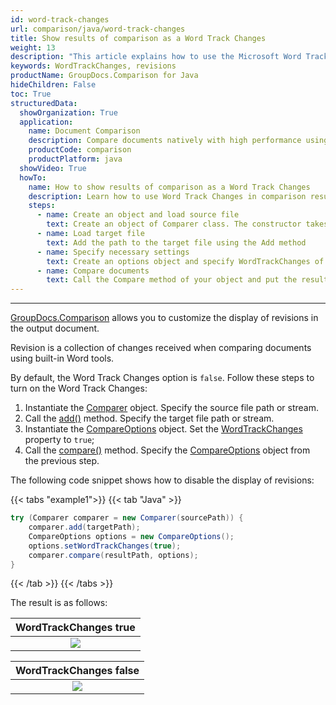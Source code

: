 ```yaml
---
id: word-track-changes
url: comparison/java/word-track-changes
title: Show results of comparison as a Word Track Changes
weight: 13
description: "This article explains how to use the Microsoft Word Track Changes comparing as a built in feature in GroupDocs.Comparison for Java."
keywords: WordTrackChanges, revisions
productName: GroupDocs.Comparison for Java
hideChildren: False
toc: True
structuredData:
  showOrganization: True
  application:
    name: Document Comparison
    description: Compare documents natively with high performance using Java language and GroupDocs.Comparison for Java
    productCode: comparison
    productPlatform: java
  showVideo: True
  howTo:
    name: How to show results of comparison as a Word Track Changes
    description: Learn how to use Word Track Changes in comparison result
    steps:
      - name: Create an object and load source file
        text: Create an object of Comparer class. The constructor takes the source file path parameter. You may specify absolute or relative file path as per your requirements.
      - name: Load target file
        text: Add the path to the target file using the Add method
      - name: Specify necessary settings
        text: Create an options object and specify WordTrackChanges of true value.
      - name: Compare documents
        text: Call the Compare method of your object and put the resulting file path parameter and the options object.
---
```


---

[GroupDocs.Comparison](https://products.groupdocs.com/comparison/java) allows you to customize the display of revisions in the output document.

Revision is a collection of changes received when comparing documents using built-in Word tools.

By default, the Word Track Changes option is `false`. Follow these steps to turn on the Word Track Changes:

1.  Instantiate the [Comparer](https://reference.groupdocs.com/comparison/java/com.groupdocs.comparison/comparer/) object. Specify the source file path or stream.
2.  Call the [add()](https://reference.groupdocs.com/comparison/java/com.groupdocs.comparison/comparer/#add-java.lang.String-) method. Specify the target file path or stream.
3.  Instantiate the [CompareOptions](https://reference.groupdocs.com/comparison/java/com.groupdocs.comparison.options/compareoptions/) object. Set the [WordTrackChanges](https://reference.groupdocs.com/comparison/java/com.groupdocs.comparison.options/compareoptions/#setWordTrackChanges-boolean-) property to `true`;
4.  Call the [compare()](https://reference.groupdocs.com/comparison/java/com.groupdocs.comparison/comparer/#compare-java.lang.String-) method. Specify the [CompareOptions](https://reference.groupdocs.com/comparison/java/com.groupdocs.comparison.options/compareoptions/) object from the previous step.

The following code snippet shows how to disable the display of revisions:

{{< tabs "example1">}}
{{< tab "Java" >}}
```java
try (Comparer comparer = new Comparer(sourcePath)) {
    comparer.add(targetPath);
    CompareOptions options = new CompareOptions();
    options.setWordTrackChanges(true);
    comparer.compare(resultPath, options);
}
```
{{< /tab >}}
{{< /tabs >}}

The result is as follows:

|                     WordTrackChanges true                      |
| :------------------------------------------------------------: |
| ![](/comparison/java/images/word-track-changes-option-true.png) |




|                     WordTrackChanges false                      |
| :-------------------------------------------------------------: |
| ![](/comparison/java/images/word-track-changes-option-false.png) |

